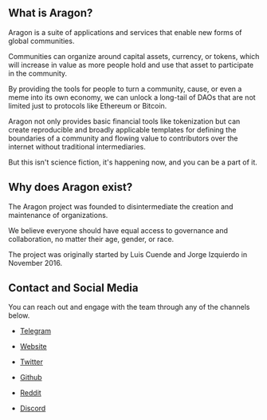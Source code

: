 ## What is Aragon?

Aragon is a suite of applications and services that enable new forms of global communities.

Communities can organize around capital assets, currency, or tokens, which will increase in value as more people hold and use that asset to participate in the community.

By providing the tools for people to turn a community, cause, or even a meme into its own economy, we can unlock a long-tail of DAOs that are not limited just to protocols like Ethereum or Bitcoin.

Aragon not only provides basic financial tools like tokenization but can create reproducible and broadly applicable templates for defining the boundaries of a community and flowing value to contributors over the internet without traditional intermediaries.

But this isn't science fiction, it's happening now, and you can be a part of it.

## Why does Aragon exist?

The Aragon project was founded to disintermediate the creation and maintenance of organizations.

We believe everyone should have equal access to governance and collaboration, no matter their age, gender, or race.

The project was originally started by Luis Cuende and Jorge Izquierdo in November 2016.

## Contact and Social Media

You can reach out and engage with the team through any of the channels below.

- [Telegram](https://t.me/AragonProject)

- [Website](https://aragon.org/)

- [Twitter](https://twitter.com/AragonProject)

- [Github](https://github.com/aragon)

- [Reddit](https://www.reddit.com/r/aragonproject/)

- [Discord](https://discordapp.com/invite/eqQJkdp)

